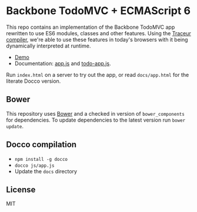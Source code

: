 # Backbone TodoMVC + ECMAScript 6

This repo contains an implementation of the Backbone TodoMVC app rewritten to use ES6 modules, classes and other features. Using the [Traceur compiler](https://github.com/google/traceur-compiler), we're able to use these features in today's browsers with it being dynamically interpreted at runtime.

* [Demo](http://addyosmani.github.io/traceur-todomvc/)
* Documentation: [app.js](http://addyosmani.github.io/traceur-todomvc/docs/app.html) and [todo-app.js](http://addyosmani.github.io/traceur-todomvc/docs/todo-app.html).

Run `index.html` on a server to try out the app, or read `docs/app.html` for the literate Docco version.


## Bower

This repository uses [Bower](http://bower.io) and a checked in version of `bower_components` for dependencies. To update dependencies to the latest version run `bower update`.

## Docco compilation

* `npm install -g docco`
* `docco js/app.js`
* Update the `docs` directory


## License

MIT
